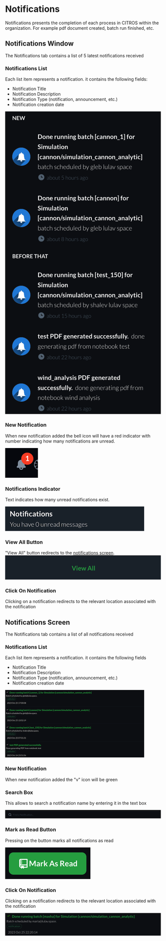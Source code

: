 # Notifications

Notifications presents the completion of each process in CITROS within the organization. For example pdf document created, batch run finished, etc.

## Notifications Window

The Notifications tab contains a list of 5 latest notifications received 

### Notifications List

Each list item represents a notification. it contains the following fields:
- Notification Title
- Notification Description
- Notification Type (notification, announcement, etc.)
- Notification creation date

![Alt text](img/notif_topfive.png)

### New Notification
When new notification added the bell icon will have a red indicator with number indicating how many notifications are unread.

![image](img/notifications_bell2.png)

### Notifications Indicator

Text indicates how many unread notifications exist.

![Alt text](img/notif_indicator.png)

### View All Button

"View All" button redirects to the [notifications screen](#notifications-screen).
![Alt text](img/notif_viewall.png)

### Click On Notification

Clicking on a notification redirects to the relevant location associated with the notification


## Notifications Screen

The Notifications tab contains a list of all notifications received 

### Notifications List

Each list item represents a notification. it contains the following fields
- Notification Title
- Notification Description
- Notification Type (notification, announcement, etc.)
- Notification creation date

![Alt text](img/notif_list.png)

### New Notification

When new notification added the "v" icon will be green

### Search Box
This allows to search a notification name by entering it in the text box

![Alt text](img/notif_search.png)

### Mark as Read Button

Pressing on the button marks all notifications as read

![Alt text](img/notif_mark_read.png)

### Click On Notification

Clicking on a notification redirects to the relevant location associated with the notification

![Alt text](img/notif_not_read.png)

